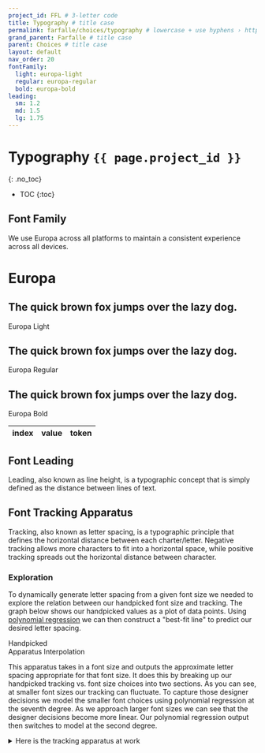 ```yaml
---
project_id: FFL # 3-letter code
title: Typography # title case
permalink: farfalle/choices/typography # lowercase + use hyphens › https://tinyurl.com/27kmc4rb
grand_parent: Farfalle # title case
parent: Choices # title case
layout: default
nav_order: 20
fontFamily: 
  light: europa-light
  regular: europa-regular
  bold: europa-bold
leading:
  sm: 1.2
  md: 1.5
  lg: 1.75
---
```

<!-- chartist.js + plugins -->
<script type="text/javascript" src="{{site.baseurl}}/assets/js/libs/chartist.min.js"></script>
<script type="text/javascript" src="{{site.baseurl}}/assets/js/libs/chartist-plugin-legend.min.js"></script>
<script type="text/javascript" src="{{site.baseurl}}/assets/js/libs/chartist-plugin-axistitle.min.js"></script>
<script type="text/javascript" src="{{site.baseurl}}/assets/js/libs/chartist-plugin-zoom.min.js"></script>
<link rel="stylesheet" href="{{site.baseurl}}/assets/css/chartist.css">
<!-- end chartist calls -->

<script type="module">
  window.projectId = '{{ page.project_id }}';

  const choices = {
    fontFamily: {{ page.fontFamily | jsonify }},
    leading: {{ page.leading | jsonify }}
  };

  window.localStorage.setItem('{{ page.title | downcase }}', JSON.stringify(choices));
</script>

<script type="module" src="{{site.baseurl}}/assets/projects/{{page.project_id}}/js/{{page.parent | downcase}}/{{page.title | downcase}}/{{page.title | downcase}}.js"></script>

# Typography `{{ page.project_id }}`
{: .no_toc}

- TOC
{:toc}

## Font Family
We use Europa across all platforms to maintain a consistent experience across all devices.

<h1 class="Europa-ed-b">Europa</h1>

<section class="flex-1_1_1-cols">
  <div>
    <h2 class=" Europa-ed-l">The quick brown fox jumps over the lazy dog.</h2>
    <p>Europa Light</p>
  </div>
  <div>
    <h2 class=" Europa-ed-r">The quick brown fox jumps over the lazy dog.</h2>
    <p>Europa Regular</p>
  </div>
  <div>
    <h2 class=" Europa-ed-b">The quick brown fox jumps over the lazy dog.</h2>
    <p>Europa Bold</p>
  </div>
</section>

<section>
  <div id="allFontFamilyOutput" class="YPL-apparatusBaby">
    <div class="table-wrapper">
      <table id="fontFamily-table">
      <thead>
        <tr>
          <th>index</th>
          <th>value</th>
          <th>token</th>
        </tr>
      </thead>
      <tbody>
        <!-- Generated by the `pasta-dimensions-refactor.js` script -->
      </tbody>
    </table>
    </div>
  </div>
</section>

## Font Leading
Leading, also known as line height, is a typographic concept that is simply defined as the distance between lines of text.

## Font Tracking Apparatus
Tracking, also known as letter spacing, is a typographic principle that defines the horizontal distance between each charter/letter. Negative tracking allows more characters to fit into a horizontal space, while positive tracking spreads out the horizontal distance between character.
### Exploration

To dynamically generate letter spacing from a given font size we needed to explore the relation between our handpicked font size and tracking. The graph below shows our handpicked values as a plot of data points. Using [polynomial regression](https://en.wikipedia.org/wiki/Polynomial_regression#:~:text=In%20statistics%2C%20polynomial%20regression%20is,nth%20degree%20polynomial%20in%20x.&text=For%20this%20reason%2C%20polynomial%20regression,case%20of%20multiple%20linear%20regression.) we can then construct a "best-fit line" to predict our desired letter spacing.

<!-- Chart legend -->
  <div class="tracking-chart-legend">
    <div class="tracking-label">
      <div class="handpicked-tracking-label"></div>
      <span>Handpicked</span>
    </div>
    <div class="tracking-label">
      <div class="apparatus-tracking-label"></div>
      <span>Apparatus Interpolation</span>
    </div>
  </div>
<!-- Chart -->
<div style="position: relative;">
  <div class="ct-chart ct-minor-third" id="hand-picked-tracking-points">
    <!-- Generated with the typography.js script -->
  </div>

  <div class="ct-chart ct-minor-third" style="position: absolute; top: 0; left: 0;" id="tracking-apparatus-output">
    <!-- Generated with the typography.js script -->
  </div>
</div>

This apparatus takes in a font size and outputs the approximate letter spacing appropriate for that font size. It does this by breaking up our handpicked tracking vs. font size choices into two sections. As you can see, at smaller font sizes our tracking can fluctuate. To capture those designer decisions we model the smaller font choices using polynomial regression at the seventh degree. As we approach larger font sizes we can see that the designer decisions become more linear. Our polynomial regression output then switches to model at the second degree.

<details>
  <summary>Here is the tracking apparatus at work</summary>
  <div>
    <table id="typo-tracking-table">
      <tbody>
        <!-- Generated with the typography.js script -->
      </tbody>
    </table>
  </div>
</details>
